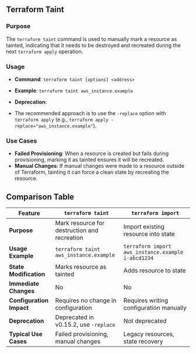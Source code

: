 
## **Terraform Taint**

### **Purpose**
The `terraform taint` command is used to manually mark a resource as tainted, indicating that it needs to be destroyed and recreated during the next `terraform apply` operation. 

### **Usage**
- **Command**: `terraform taint [options] <address>`
- **Example**: `terraform taint aws_instance.example`

- **Deprecation**: 
- The recommended approach is to use the `-replace` option with `terraform apply` (e.g., `terraform apply -replace="aws_instance.example"`).

### **Use Cases**
- **Failed Provisioning**: When a resource is created but fails during provisioning, marking it as tainted ensures it will be recreated.
- **Manual Changes**: If manual changes were made to a resource outside of Terraform, tainting it can force a clean state by recreating the resource.


## **Comparison Table**

| Feature                 | `terraform taint`                           | `terraform import`                       |
|-------------------------|---------------------------------------------|------------------------------------------|
| **Purpose**             | Mark resource for destruction and recreation| Import existing resource into state      |
| **Usage Example**       | `terraform taint aws_instance.example`      | `terraform import aws_instance.example i-abcd1234` |
| **State Modification**  | Marks resource as tainted                   | Adds resource to state                   |
| **Immediate Changes**   | No                                          | No                                       |
| **Configuration Impact**| Requires no change in configuration         | Requires writing configuration manually  |
| **Deprecation**         | Deprecated in v0.15.2, use `-replace`       | Not deprecated                           |
| **Typical Use Cases**   | Failed provisioning, manual changes         | Legacy resources, state recovery         |
